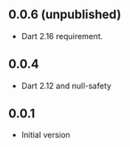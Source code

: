 ## 0.0.6 (unpublished)

- Dart 2.16 requirement.

## 0.0.4

- Dart 2.12 and null-safety

## 0.0.1

- Initial version
